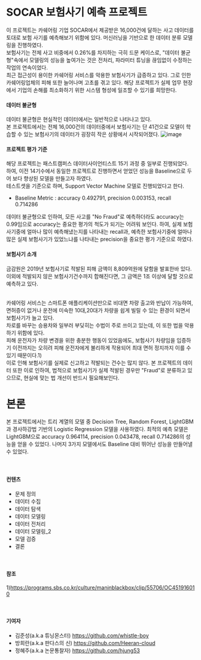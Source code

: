 SOCAR 보험사기 예측 프로젝트 
=================================================
이 프로젝트는 카쉐어링 기업 SOCAR에서 제공받은 16,000건에 달하는 사고 데이터를 토대로 보험 사기를 예측해보기 위함에 있다.
머신러닝을 기반으로 한 데이터 분류 모델링을 진행하였다. <br>
보험사기는 전체 사고 비중에서 0.26%를 차지하는 극히 드문 케이스로, "데이터 불균형"속에서 모델링의 성능을 높여가는 것은 전처리, 파라미터 튜닝을 끊임없이 수정하는 작업의 연속이었다. <br>
최근 접근성이 용이한 카쉐어링 서비스를 악용한 보험사기가 급증하고 있다. 그로 인한 카쉐어링업체의 피해 또한 늘어나며 고초를 겪고 있다. 해당 프로젝트가 실제 업무 현장에서 기업의 손해를 최소화하기 위한 시스템 형성에 일조할 수 있기를 희망한다.

#### 데이터 불균형
데이터 불균형은 현실적인 데이터에서는 일반적으로 나타나고 있다. <br>
본 프로젝트에서는 전체 16,000건의 데이터중에서 보험사기는 단 41건으로 모델이 학습할 수 있는 보험사기의 데이터가 굉장히 작은 상황에서 시작되어졌다. 
![image](https://user-images.githubusercontent.com/72846750/102708827-b0bdb280-42e8-11eb-8d02-0b860dfac2da.PNG)

#### 프로젝트 평가 기준
해당 프로젝트는 패스트캠퍼스 데이터사이언티스트 15기 과정 중 일부로 진행되었다. 하여, 이전 14기수에서 동일한 프로젝트로 진행하면서 얻었던 성능을 Baseline으로 두어 보다 향상된 모델을 만들고자 하였다. <br>
테스트셋을 기준으로 하며, Support Vector Machine 모델로 진행되었다고 한다. <br>
* Baseline Metric : accuracy 0.492791, precision 0.003153, recall 0.714286 <br>

데이터 불균형으로 인하여, 모든 사고를 "No Fraud"로 예측하더라도 accuracy는 0.99임으로 accuracy는 중요한 평가의 척도가 되기는 어려워 보인다. 하여, 실제 보험사기중에 얼마나 많이 예측해냈는지를 나타내는 recall과, 예측한 보험사기중에 얼마나 많은 실제 보험사기가 있었느냐를 나타내는 precision을 중요한 평가 기준으로 하였다.

#### 보험사기 소개
금감원은 2019년 보험사기로 적발된 피해 금액이 8,809억원에 달함을 발표한바 있다. <br>
이외에 적발되지 않은 보험사기건수까지 합해진다면, 그 금액은 1조 이상에 달할 것으로 예측하고 있다. <br><br>

카쉐어링 서비스는 스마트폰 애플리케이션만으로 비대면 차량 출고와 반납이 가능하여, 면허증이 없거나 운전에 미숙한 10대,20대가 차량을 쉽게 빌릴 수 있는 환경이 되면서 보험사기가 늘고 있다. <br>
차로를 바꾸는 승용차와 일부러 부딪히는 수법이 주로 쓰이고 있는데, 이 또한 법을 악용하기 위함에 있다. <br>
피해 운전자가 차량 변경을 위한 충분한 행동이 있었음에도, 보험사기 차량임을 입증하기 이전까지는 오히려 피해 운전자에게 불리하게 작용되어 최대 면허 정지까지 이를 수 있기 때문이다.1) <br>
이로 인해 보험사기를 실제로 신고하고 적발되는 건수는 많지 않다. 본 프로젝트의 데이터 또한 이로 인하여, 법적으로 보험사기가 실제 적발된 경우만 "Fraud"로 분류하고 있으므로, 현실에 맞는 법 개선이 반드시 필요해보인다. 

본론
=================================================

본 프로젝트에서는 트리 계열의 모델 중 Decision Tree, Random Forest, LightGBM과 경사하강법 기반의 Logistic Regression 모델을 사용하였다. 최적의 예측 모델은 LightGBM으로 accuracy 0.964114, precision 0.043478, recall 0.714286의 성능을 얻을 수 있었다.
나머지 3가지 모델에서도 Baseline 대비 뛰어난 성능을 만들어낼 수 있었다. <br><br><br>


#### 컨텐츠
* 문제 정의
* 데이터 수집
* 데이터 탐색
* 데이터 모델링
* 데이터 전처리
* 데이터 모델링_2
* 모델 검증
* 결론 <br><br><br>


#### 참조
1)https://programs.sbs.co.kr/culture/maninblackbox/clip/55706/OC451916010 <br><br><br>


#### 기여자
* 김준성(a.k.a 튜닝몬스터) https://github.com/whistle-boy
* 방희란(a.k.a 판다스의 신) https://github.com/Heeran-cloud
* 정혜주(a.k.a 논문통찰자) https://github.com/hjung53
